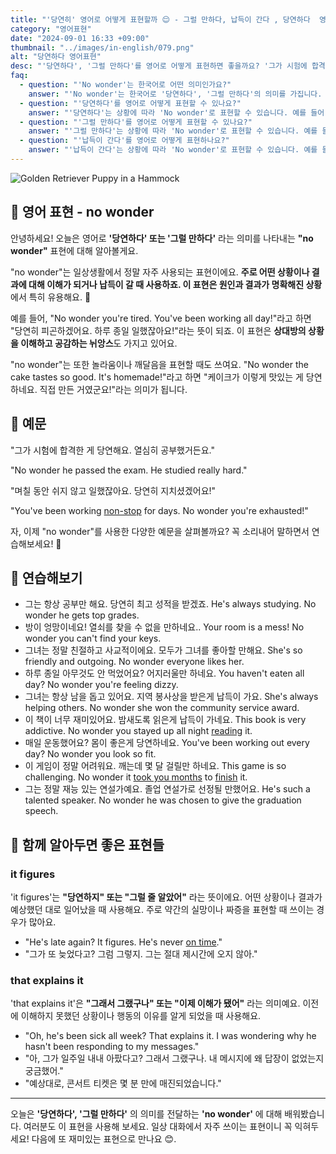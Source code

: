 ```yaml
---
title: "'당연히' 영어로 어떻게 표현할까 😌 - 그럴 만하다, 납득이 간다 , 당연하다  영어로"
category: "영어표현"
date: "2024-09-01 16:33 +09:00"
thumbnail: "../images/in-english/079.png"
alt: "당연하다 영어표현"
desc: "'당연하다', '그럴 만하다'를 영어로 어떻게 표현하면 좋을까요? '그가 시험에 합격한 게 당연해요. 열심히 공부했거든요.', '당신이 그렇게 행복해 보이는 게 당연해요. 좋은 소식을 들었군요!' 등을 영어로 표현하는 법을 배워봅시다. 다양한 예문을 통해서 연습하고 본인의 표현으로 만들어 보세요."
faq:
  - question: "'No wonder'는 한국어로 어떤 의미인가요?"
    answer: "'No wonder'는 한국어로 '당연하다', '그럴 만하다'의 의미를 가집니다. 어떤 상황이나 결과에 대해 이해가 되거나 납득이 갈 때 사용합니다."
  - question: "'당연하다'를 영어로 어떻게 표현할 수 있나요?"
    answer: "'당연하다'는 상황에 따라 'No wonder'로 표현할 수 있습니다. 예를 들어, '그가 시험에 합격한 게 당연해요. 열심히 공부했거든요.'는 'No wonder he passed the exam. He studied really hard.'로 말할 수 있습니다."
  - question: "'그럴 만하다'를 영어로 어떻게 표현할 수 있나요?"
    answer: "'그럴 만하다'는 상황에 따라 'No wonder'로 표현할 수 있습니다. 예를 들어, '당신이 그렇게 행복해 보이는 게 당연해요.'는 'No wonder you look so happy.'로 말할 수 있습니다."
  - question: "'납득이 간다'를 영어로 어떻게 표현하나요?"
    answer: "'납득이 간다'는 상황에 따라 'No wonder'로 표현할 수 있습니다. 예를 들어, '케이크가 이렇게 맛있는 게 납득이가요.'는 'No wonder the cake tastes so good.'로 표현할 수 있습니다."
---
```


![Golden Retriever Puppy in a Hammock](../images/in-english/079-1.avif)

## 🌟 영어 표현 - no wonder

안녕하세요! 오늘은 영어로 **'당연하다' 또는 '그럴 만하다'** 라는 의미를 나타내는 **"no wonder"** 표현에 대해 알아볼게요.

"no wonder"는 일상생활에서 정말 자주 사용되는 표현이에요. **주로 어떤 상황이나 결과에 대해 이해가 되거나 납득이 갈 때 사용하죠. 이 표현은 원인과 결과가 명확해진 상황**에서 특히 유용해요. 🧐

예를 들어, "No wonder you're tired. You've been working all day!"라고 하면 "당연히 피곤하겠어요. 하루 종일 일했잖아요!"라는 뜻이 되죠. 이 표현은 **상대방의 상황을 이해하고 공감하는 뉘앙스**도 가지고 있어요.

"no wonder"는 또한 놀라움이나 깨달음을 표현할 때도 쓰여요. "No wonder the cake tastes so good. It's homemade!"라고 하면 "케이크가 이렇게 맛있는 게 당연하네요. 직접 만든 거였군요!"라는 의미가 됩니다.

## 📖 예문

"그가 시험에 합격한 게 당연해요. 열심히 공부했거든요."

"No wonder he passed the exam. He studied really hard."

"며칠 동안 쉬지 않고 일했잖아요. 당연히 지치셨겠어요!"

"You've been working [non-stop](/blog/in-english/156.non-stop/) for days. No wonder you're exhausted!"

자, 이제 "no wonder"를 사용한 다양한 예문을 살펴볼까요? 꼭 소리내어 말하면서 연습해보세요! 🚀

## 💬 연습해보기

<ul data-interactive-list>
  <li data-interactive-item>
    <span data-toggler>그는 항상 공부만 해요. 당연히 최고 성적을 받겠죠.</span>
    <span data-answer>He's always studying. No wonder he gets top grades.</span>
  </li>
  <li data-interactive-item>
    <span data-toggler>방이 엉망이네요! 열쇠를 찾을 수 없을 만하네요..</span>
    <span data-answer>Your room is a mess! No wonder you can't find your keys.</span>
  </li>
  <li data-interactive-item>
    <span data-toggler>그녀는 정말 친절하고 사교적이에요. 모두가 그녀를 좋아할 만해요.</span>
    <span data-answer>She's so friendly and outgoing. No wonder everyone likes her.</span>
  </li>
  <li data-interactive-item>
    <span data-toggler>하루 종일 아무것도 안 먹었어요? 어지러울만 하네요.</span>
    <span data-answer>You haven't eaten all day? No wonder you're feeling dizzy.</span>
  </li>
  <li data-interactive-item>
    <span data-toggler>그녀는 항상 남을 돕고 있어요. 지역 봉사상을 받은게 납득이 가요.</span>
    <span data-answer>She's always helping others. No wonder she won the community service award.</span>
  </li>
  <li data-interactive-item>
    <span data-toggler>이 책이 너무 재미있어요. 밤새도록 읽은게 납득이 가네요.</span>
    <span data-answer>This book is very addictive. No wonder you stayed up all night <a href="/blog/in-english/436.read/">reading</a> it.</span>
  </li>
  <li data-interactive-item>
    <span data-toggler>매일 운동했어요? 몸이 좋은게 당연하네요.</span>
    <span data-answer>You've been working out every day? No wonder you look so fit.</span>
  </li>
  <li data-interactive-item>
    <span data-toggler>이 게임이 정말 어려워요. 깨는데 몇 달 걸릴만 하네요.</span>
    <span data-answer>This game is so challenging. No wonder it <a href="/blog/in-english/010.take-a-while/">took you months</a> to <a href="/blog/in-english/295.finish/">finish</a> it.</span>
  </li>
  <li data-interactive-item>
    <span data-toggler>그는 정말 재능 있는 연설가예요. 졸업 연설가로 선정될 만했어요.</span>
    <span data-answer>He's such a talented speaker. No wonder he was chosen to give the graduation speech.</span>
  </li>
</ul>

## 🤝 함께 알아두면 좋은 표현들

### it figures

'it figures'는 **"당연하지" 또는 "그럴 줄 알았어"** 라는 뜻이에요. 어떤 상황이나 결과가 예상했던 대로 일어났을 때 사용해요. 주로 약간의 실망이나 짜증을 표현할 때 쓰이는 경우가 많아요.

- "He's late again? It figures. He's never [on time](/blog/vocab-1/043.on-time/)."
- "그가 또 늦었다고? 그럼 그렇지. 그는 절대 제시간에 오지 않아."

### that explains it

'that explains it'은 **"그래서 그랬구나" 또는 "이제 이해가 됐어"** 라는 의미예요. 이전에 이해하지 못했던 상황이나 행동의 이유를 알게 되었을 때 사용해요.

- "Oh, he's been sick all week? That explains it. I was wondering why he hasn't been responding to my messages."
- "아, 그가 일주일 내내 아팠다고? 그래서 그랬구나. 내 메시지에 왜 답장이 없었는지 궁금했어."
- "예상대로, 콘서트 티켓은 몇 분 만에 매진되었습니다."

---

오늘은 **'당연하다', '그럴 만하다'** 의 의미를 전달하는 **'no wonder'** 에 대해 배워봤습니다. 여러분도 이 표현을 사용해 보세요. 일상 대화에서 자주 쓰이는 표현이니 꼭 익혀두세요! 다음에 또 재미있는 표현으로 만나요 😊.
